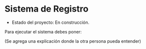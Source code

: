 <h1 >Sistema de Registro </h1>

- Estado del proyecto: En construcción.

Para ejecutar el sistema debes poner:

(Se agrega una explicación donde la otra persona pueda entender)
